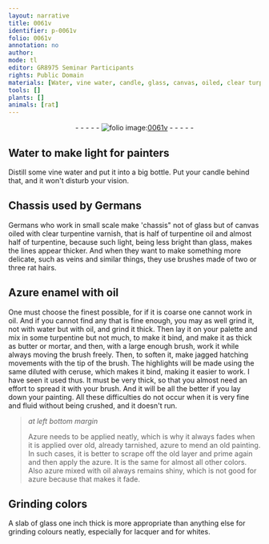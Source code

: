 ```yaml
---
layout: narrative
title: 0061v
identifier: p-0061v
folio: 0061v
annotation: no
author:
mode: tl
editor: GR8975 Seminar Participants
rights: Public Domain
materials: [Water, vine water, candle, glass, canvas, oiled, clear turpentine varnish, turpentine oil, turpentine, Azure enamel, oil, water, butter, mortar, ceruse, Azure, azure, lacquer, whites]
tools: []
plants: []
animals: [rat]
---
```


<div class="folio" align="center">- - - - - <a href="http://gallica.bnf.fr/ark:/12148/btv1b10500001g/f128.image" target="_blank"><img src="https://cu-mkp.github.io/2017-workshop-edition/assets/photo-icon.png" alt="folio image: " style="display:inline-block; margin-bottom:-3px;"/>0061v</a> - - - - - </div>  
  

## <span class="m">Water</span> to make light for <span class="pro">painters</span>

 
Distill some <span class="m">vine water</span> and put it into a big bottle. Put your <span class="m">candle</span> behind that, and it won't disturb your vision.
 
 
  

## Chassis used by Germans

 
Germans who work in small scale make 'chassis" not of <span class="m">glass</span> but of <span class="m">canvas</span> <span class="m">oiled</span> with <span class="m">clear turpentine varnish</span>, that is half of <span class="m">turpentine oil</span> and almost half of <span class="m">turpentine</span>, because such light, being less bright than <span class="m">glass</span>, makes the lines appear thicker. And when they want to make something more delicate, such as veins and similar things, they use brushes made of two or three <span class="al">rat</span> hairs.
 
 
  

## <span class="m">Azure enamel</span> with <span class="m">oil</span>

 
One must choose the finest possible, for if it is coarse one cannot work in <span class="m">oil</span>. And if you cannot find any that is fine enough, you may as well grind it, not with <span class="m">water</span> but with <span class="m">oil</span>, and grind it thick. Then lay it on your palette and mix in some <span class="m">turpentine</span> but not much, to make it bind, and make it as thick as <span class="m">butter</span> or <span class="m">mortar</span>, and then, with a large enough brush, work it while always moving the brush freely. Then, to soften it, make jagged hatching <span class="sup">movements</span> with the tip of the brush. The highlights will be made using the same diluted with <span class="m">ceruse</span>, which makes it bind, making it easier to work. I have seen it used thus. It must be very thick, so that you almost need an effort to spread it with your brush. And it will be all the better if you lay down your painting. All these difficulties do not occur when it is very fine and fluid without being crushed, and it doesn't run.
 
> *at left bottom margin*
> 
> 
>   <span class="m">Azure</span> needs to be applied neatly, which is why it always fades when it is applied over old, already tarnished, <span class="m">azure</span> to mend an old painting. In such cases, it is better to scrape off the old layer and prime again and then apply the <span class="m">azure</span>. It is the same for almost all other colors. Also azure mixed with <span class="m">oil</span> always remains shiny, which is not good for <span class="m">azure</span> because that makes it fade.
 
 
  

## Grinding colors

 
A slab of <span class="m">glass</span> one inch thick is more appropriate than anything else for grinding colours neatly, especially for <span class="m">lacquer</span> and for <span class="m">whites</span>.
 
